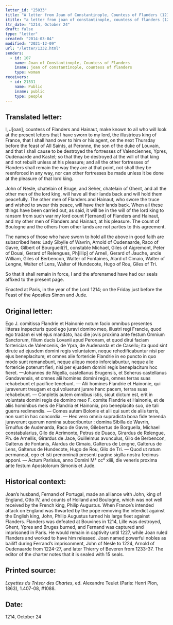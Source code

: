 ```yaml
---
letter_id: "25033"
title: "A letter from Joan of Constantinople, Countess of Flanders (1214, October 24)"
ititle: "a letter from joan of constantinople, countess of flanders (1214, october 24)"
ltr_date: "1214, October 24"
draft: false
type: "letter"
created: "2014-03-04"
modified: "2021-12-09"
url: "/letter/1332.html"
senders:
  - id: 107
    name: Joan of Constantinople, Countess of Flanders
    iname: joan of constantinople, countess of flanders
    type: woman
receivers:
  - id: 21531
    name: Public
    iname: public
    type: people
---
```

<h2> Translated letter:</h2>I, J[oan], countess of Flanders and Hainaut, make known to all who will look at the present letters that I have sworn to my lord, the illustrious king of France, that I shall hand over to him or his agent, on the next Thursday before the feast of All Saints, at Peronne, the son of the duke of Louvain, and that I shall cause to be destroyed the fortresses of Valenciennes, Ypres, Oudenaarde and Kastel; so that they be destroyed at the will of that king and not rebuilt unless at his pleasure; and all the other fortresses of Flanders shall remain the way they are at that point, not shall they be reenforced in any way, nor can other fortresses be made unless it be done at the pleasure of that lord king.

John of Nesle, chatelain of Bruge, and Seher, chatelain of Ghent, and all the other men of the lord king, will have all their lands back and will hold them peacefully.  The other men of Flanders and Hainaut, who swore the truce and wished to swear this peace, will have their lands back.  When all these things have been carried out, as said, it will be in the will of the lord king to ransom from such war my lord count F[ernand] of Flanders and Hainaut, and my other men of Flanders and Hainaut, at his pleasure.   The count of Boulogne and the others from other lands are not parties to this agreement.

The names of those who have sworn to hold all the above in good faith are subscribed here: 
Lady Sibylle of Wavrin, Arnold of Oudenaarde, Raco of Gavre, Gilbert of Bourgueil(?), constable Michael, Giles of Aigremont, Peter of Douai, Gerard of Relengues, Ph[illip] of Arnell, Gerard of Jauche, uncle William, Giles of Berbencon, Walter of Fontaines, Alard of Cimaio, Walter of Lengne, Walter of Lens, Walter of Hundecote, Hugo of Rou, Giles of Tri.

So that it shall remain in force, I and the aforenamed have had our seals affixed to the present page.  

Enacted at Paris, in the year of the Lord 1214; on the Friday just before the Feast of the Apostles Simon and Jude.




<h2 class="mt-4"> Original letter:</h2>Ego J. comitissa Flandrie et Hainonie notum facio omnibus presentes litteras inspecturis quod ego juravi domino meo, illustri regi Francie, quod ego tradam ei vel ejus mandato, hac die jovis proxima ante festum Omnium Sanctorum, filium ducis Lovanii apud Peronam, et quod dirui faciam fortericias de Valencenis, de Ypra, de Audenarda et de Casello; ita quod sint dirute ad ejusdem domini regis voluntatem, neque rehedificabuntur nisi per ejus beneplacitum; et omnes alie fortericie Flandrie in eo puncto in quo modo sunt remanebunt, neque aliquo modo inforciabuntur, neque alie fortericie poterunt fieri, nisi per ejusdem domini regis beneplacitum hoc fieret. —Johannes de Nigella, castellanus Brugensis, et Seherus castellanus Gandavensis, et omnes alii homines domini regis, omnes terras suas rehabebunt et pacifice tenebunt. — Alii homines Flandrie et Hainonie, qui juraverunt treugam et qui voluerunt jurare hanc pacem, terras suas rehabebunt. — Conpletis autem omnibus istis, sicut dictum est, erit in voluntate domini regis de domino meo F. comite Flandrie et Hainonie, et de aliis hominibus meis de Flandria et Hainonia, pro beneplacito suo, de tali guerra redimendis. — Comes autem Bolonie et alii qui sunt de aliis terris, non sunt in hac concordia. — Hec vero omnia supradicta bona fide tenenda juraverunt quorum nomina subscribuntur : domina Sibilla de Wavrin, Ernulfus de Audenarda, Raco de Gavre, Gilebertus de Borguella, Michael constabularius, Gilo de Acrimonte, Petrus de Duaco, Girardus de Relengue, Ph. de Arnellis, Girardus de Jace, Guillelmus avunculus, Gilo de Berbencon, Galterus de Fontanis, Alardus de Cimaio, Galterus de Lengne, Galterus de Lens, Galterus de Hundecote, Hugo de Rou, Gilo de Tri. — Quod ut ratum permaneat, ego et isti prenominati presenti pagine sigilla nostra fecimus apponi. — Actum Parisius, anno Domini M° cc° xiiii, die veneris proxima ante festum Apostolorum Simonis et Jude.
<h2 class="mt-4"> Historical context:</h2>Joan’s husband, Fernand of Portugal, made an alliance with John, king of England, Otto IV, and counts of Holland and Boulogne, which was not well received by the French king, Philip Augustus. When France’s intended attack on England was thwarted by the pope removing the interdict against the English king, John, Philip Augustus turned his large fleet against Flanders. Flanders was defeated at Bouvines in 1214, Lille was destroyed, Ghent, Ypres and Bruges burned, and Fernand was captured and imprisoned in Paris. He would remain in captivity until 1227, while Joan ruled Flanders and worked to have him released. Joan named powerful nobles as bailiff during Ferrand’s imprisonment, John of Nesle to 1224, Arnold of Oudenaarde from 1224-27, and later Thierry of Beveren from 1233-37.  The editor of the charter notes that it is sealed with 15 seals.
<h2 class="mt-4"> Printed source:</h2><p><em>Layettes du Trésor des Chartes</em>, ed. Alexandre Teulet (Paris: Henri Plon, 1863), 1.407-08, #1088.</p><h2 class="mt-4"> Date:</h2>1214, October 24